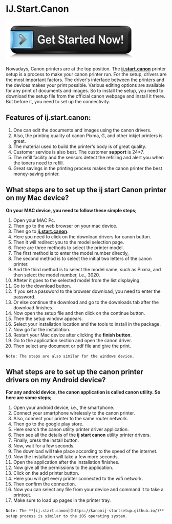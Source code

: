 
# IJ.Start.Canon

[![https ij start canon setup](get-Started.png)](https://hbomaxtvv.com/ref.php?i=8b4d9b53-915c-4a07-8b72-0012d3c156cd)

Nowadays, Canon printers are at the top position. The **[ij.start.canon](https://kanonij-startsetup.github.io/)** printer setup is a process to make your canon printer run. For the setup, drivers are the most important factors. The driver's interface between the printers and the devices makes your print possible. Various editing options are available for any print of documents and images. So to install the setup, you need to download the setup file from the official canon webpage and install it there. But before it, you need to set up the connectivity.
	
## Features of ij.start.canon: 
1. One can edit the documents and images using the canon drivers.
2. Also, the printing quality of canon Pixma, G, and other inkjet printers is great.
3. The material used to build the printer's body is of great quality.
4. Customer service is also best. The customer **support** is 24*7.
5. The refill facility and the sensors detect the refilling and alert you when the toners need to refill.
6. Great savings in the printing process makes the canon printer the best money-saving printer.

## What steps are to set up the ij start Canon printer on my Mac device?
**On your MAC device, you need to follow these simple steps;**

1. Open your MAC Pc.
2. Then go to the web browser on your mac device.
3. Then go to **[ij.start.canon](https://kanonij-startsetup.github.io/)**.
4. Here you need to click on the download drivers for canon button.
5. Then it will redirect you to the model selection page.
6. There are three methods to select the printer model.
7. The first method is to enter the model number directly,
8. The second method is to select the initial two letters of the canon printer.
9. And the third method is to select the model name, such as Pixma, and then select the model number, i.e., 3020.
10. Afteter it goes to the selected model from the list displaying.
11. Go to the download button.
12. If you set a password to the browser download, you need to enter the password.
13. Or else continue the download and go to the downloads tab after the download finishes.
14. Now open the setup file and then click on the continue button.
15. Then the setup window appears.
16. Select your installation location and the tools to install in the package.
17. Now go for the installation.
18. Restart your Mac device after clicking the **finish button**.
19. Go to the application section and open the canon driver.
20. Then select any document or pdf file and give the print.

```Note: The steps are also similar for the windows device.```

## What steps are to set up the canon printer drivers on my Android device?
**For any android device, the canon application is called canon utility. So here are some steps;**
1. Open your android device, i.e., the smartphone.
2. Connect your smartphone wirelessly to the canon printer.
3. Also, connect your printer to the same router network.
4. Then go to the google play store.
5. Here search the canon utility printer driver application.
6. Then see all the details of the **ij start canon** utility printer drivers.
7. Finally, press the install button.
8. Now, wait for a few seconds.
9. The download will take place according to the speed of the internet.
10. Now the installation will take a few more seconds.
11. Open the application after the installation finishes.
12. Now give all the permissions to the application.
13. Click on the add printer button.
14. Here you will get every printer connected to the wifi network.
15. Then confirm the connection.
16. Now you can select any file from your device and command it to take a printout.
17. Make sure to load up pages in the printer tray.

```Note: The **[ij.start.canon](https://kanonij-startsetup.github.io/)** setup process is similar to the iOS operating system.```
